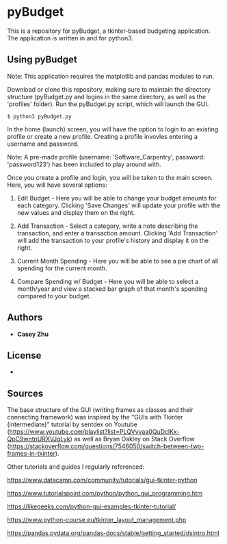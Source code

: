 # pyBudget

This is a repository for pyBudget, a tkinter-based budgeting application. The application is written in and for python3.

## Using pyBudget

Note: This application requires the matplotlib and pandas modules to run.

Download or clone this repository, making sure to maintain the directory structure (pyBudget.py and logins in the same directory, as well as the 'profiles' folder).
Run the pyBudget.py script, which will launch the GUI.
```
$ python3 pyBudget.py
```
In the home (launch) screen, you will have the option to login to an existing profile or create a new profile. Creating a profile invovles entering a username and password. 

Note: A pre-made profile (username: 'Software_Carpentry', password: 'password123') has been included to play around with.

Once you create a profile and login, you will be taken to the main screen. Here, you will have several options:

1) Edit Budget - Here you will be able to change your budget amounts for each category. Clicking 'Save Changes' will update your profile with the new values and display them on the right.

2) Add Transaction - Select a category, write a note describing the transaction, and enter a transaction amount. Clicking 'Add Transaction' will add the transaction to your profile's history and display it on the right.

3) Current Month Spending - Here you will be able to see a pie chart of all spending for the current month.

4) Compare Spending w/ Budget - Here you will be able to select a month/year and view a stacked bar graph of that month's spending compared to your budget.

## Authors

* **Casey Zhu**

## License

*

## Sources

The base structure of the GUI (writing frames as classes and their connecting framework) was inspired by the "GUIs with Tkinter (intermediate)" tutorial by sentdex on Youtube (https://www.youtube.com/playlist?list=PLQVvvaa0QuDclKx-QpC9wntnURXVJqLyk) as well as Bryan Oakley on Stack Overflow (https://stackoverflow.com/questions/7546050/switch-between-two-frames-in-tkinter).

Other tutorials and guides I regularly referenced:

https://www.datacamp.com/community/tutorials/gui-tkinter-python

https://www.tutorialspoint.com/python/python_gui_programming.htm

https://likegeeks.com/python-gui-examples-tkinter-tutorial/

https://www.python-course.eu/tkinter_layout_management.php

https://pandas.pydata.org/pandas-docs/stable/getting_started/dsintro.html
